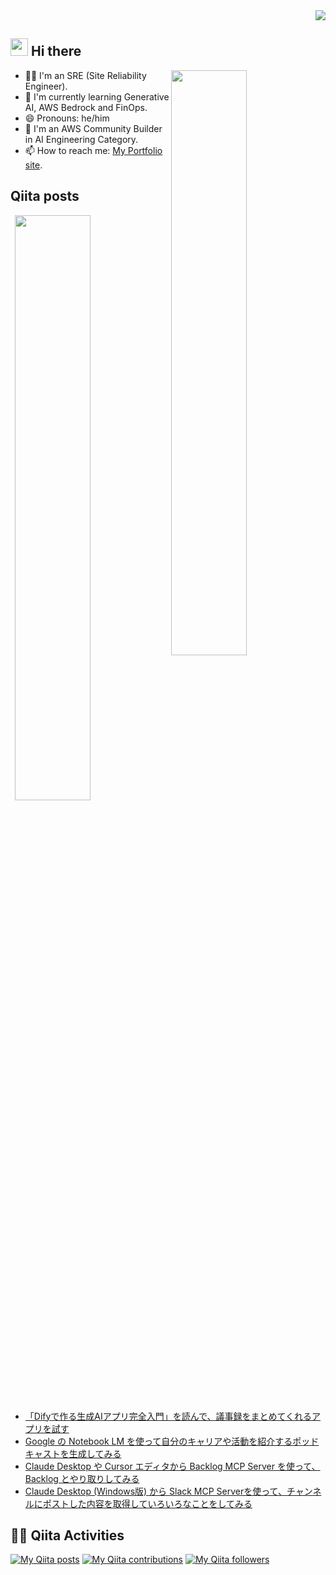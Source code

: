 <div align="right">
  <img src="https://komarev.com/ghpvc/?username=revsystem" />
</div>

## <img src="https://media.giphy.com/media/hvRJCLFzcasrR4ia7z/giphy.gif" width="28"> Hi there

<p><img align="right" width="49%" src="https://github-readme-stats.vercel.app/api?username=revsystem&theme=vue-dark&show_icons=true&locale=en&layout=compact" /></p>

- 🧑‍💻 I'm an SRE (Site Reliability Engineer).
- 🌱 I'm currently learning Generative AI, AWS Bedrock and FinOps.
- 😄 Pronouns: he/him
- 🔭 I'm an AWS Community Builder in AI Engineering Category.
- 📫 How to reach me: [My Portfolio site](https://rev-system.net).

## Qiita posts

<p><img align="right" width="49%" src="https://github-readme-stats.vercel.app/api/top-langs/?username=revsystem&theme=vue-dark&layout=compact" /></p>

<!-- BLOG-POST-LIST:START -->
- [「Difyで作る生成AIアプリ完全入門」を読んで、議事録をまとめてくれるアプリを試す](https://qiita.com/revsystem/items/19b057686c9012801fc5)
- [Google の Notebook LM を使って自分のキャリアや活動を紹介するポッドキャストを生成してみる](https://qiita.com/revsystem/items/fe44e3188ea963ccafd3)
- [Claude Desktop や Cursor エディタから Backlog MCP Server を使って、Backlog とやり取りしてみる](https://qiita.com/revsystem/items/b8b9288a0e9ff2e22840)
- [Claude Desktop &lpar;Windows版&rpar; から Slack MCP Serverを使って、チャンネルにポストした内容を取得していろいろなことをしてみる](https://qiita.com/revsystem/items/b7904fc53a72ef3ba02a)
<!-- BLOG-POST-LIST:END -->

## 🏃‍♀️ Qiita Activities

[![My Qiita posts](https://qiita-badge.apiapi.app/s/revsystem/posts.svg)](http://qiita.com/revsystem) [![My Qiita contributions](https://qiita-badge.apiapi.app/s/revsystem/contributions.svg)](http://qiita.com/revsystem) [![My Qiita followers](https://qiita-badge.apiapi.app/s/revsystem/followers.svg)](http://qiita.com/revsystem)
